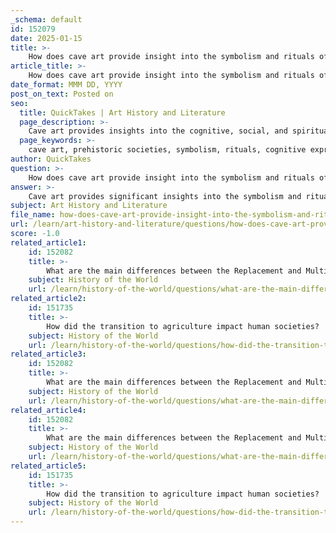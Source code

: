 ```yaml
---
_schema: default
id: 152079
date: 2025-01-15
title: >-
    How does cave art provide insight into the symbolism and rituals of prehistoric societies?
article_title: >-
    How does cave art provide insight into the symbolism and rituals of prehistoric societies?
date_format: MMM DD, YYYY
post_on_text: Posted on
seo:
  title: QuickTakes | Art History and Literature
  page_description: >-
    Cave art provides insights into the cognitive, social, and spiritual dimensions of prehistoric societies, revealing their symbolism, rituals, and beliefs through artistic expression.
  page_keywords: >-
    cave art, prehistoric societies, symbolism, rituals, cognitive expression, creative thought, hunting magic, spiritual beliefs, social structures, shamanic practices, artistic evolution, communal activity, ancient symbolism
author: QuickTakes
question: >-
    How does cave art provide insight into the symbolism and rituals of prehistoric societies?
answer: >-
    Cave art provides significant insights into the symbolism and rituals of prehistoric societies through various dimensions, including cognitive expression, social structures, and spiritual beliefs.\n\n### Cognitive and Creative Expression\nCave paintings, some of which date back as far as 64,000 years, are among the earliest known forms of artistic expression. The depictions of animals, human figures, and abstract symbols suggest that early humans possessed advanced cognitive abilities and a capacity for creative thought. This artistic endeavor indicates a shift towards more complex internalized systems of thought, which may have been foundational for the development of language and sophisticated communication methods. The ability to create and interpret these artworks reflects a symbolic cognition that allows for the representation of ideas and experiences not immediately present in the environment.\n\n### Social and Spiritual Significance\nOne prominent theory regarding the purpose of cave art is the concept of "hunting magic," proposed by Henri Breuil in the early 1900s. This theory suggests that the creation of images of prey animals was believed to influence the success of hunts, reflecting the spiritual beliefs and survival strategies of Paleolithic peoples. By analyzing the species depicted in cave paintings alongside archaeological findings of animal remains, researchers can infer which animals held significance for these societies, both as vital food sources and as symbols of spiritual importance.\n\nAdditionally, the presence of abstract signs and figures in cave art may indicate ritualistic practices or social cohesion within groups. The act of creating art could have served as a communal activity, reinforcing social bonds and shared beliefs. Some scholars propose that certain cave paintings were created within the context of shamanic practices, suggesting a deeper connection between art, spirituality, and the natural world.\n\n### Evolution of Artistic Expression\nCave art often exhibits layers of creation, indicating that these sites were revisited and added to over time. This layering reflects an evolution in artistic expression and possibly changes in the cultural or spiritual significance of the images. The continuity and variation in themes, such as the depiction of animals and human figures, provide a window into the changing beliefs and practices of prehistoric societies.\n\nIn summary, cave art serves as a crucial artifact for understanding the cognitive, social, and spiritual dimensions of prehistoric life. It reveals how early humans expressed their experiences, beliefs, and relationships with their environment, offering a rich tapestry of insight into the complexities of their societies.
subject: Art History and Literature
file_name: how-does-cave-art-provide-insight-into-the-symbolism-and-rituals-of-prehistoric-societies.md
url: /learn/art-history-and-literature/questions/how-does-cave-art-provide-insight-into-the-symbolism-and-rituals-of-prehistoric-societies
score: -1.0
related_article1:
    id: 152082
    title: >-
        What are the main differences between the Replacement and Multi-Regionalism models of modern human origins?
    subject: History of the World
    url: /learn/history-of-the-world/questions/what-are-the-main-differences-between-the-replacement-and-multiregionalism-models-of-modern-human-origins
related_article2:
    id: 151735
    title: >-
        How did the transition to agriculture impact human societies?
    subject: History of the World
    url: /learn/history-of-the-world/questions/how-did-the-transition-to-agriculture-impact-human-societies
related_article3:
    id: 152082
    title: >-
        What are the main differences between the Replacement and Multi-Regionalism models of modern human origins?
    subject: History of the World
    url: /learn/history-of-the-world/questions/what-are-the-main-differences-between-the-replacement-and-multiregionalism-models-of-modern-human-origins
related_article4:
    id: 152082
    title: >-
        What are the main differences between the Replacement and Multi-Regionalism models of modern human origins?
    subject: History of the World
    url: /learn/history-of-the-world/questions/what-are-the-main-differences-between-the-replacement-and-multiregionalism-models-of-modern-human-origins
related_article5:
    id: 151735
    title: >-
        How did the transition to agriculture impact human societies?
    subject: History of the World
    url: /learn/history-of-the-world/questions/how-did-the-transition-to-agriculture-impact-human-societies
---
```


&nbsp;